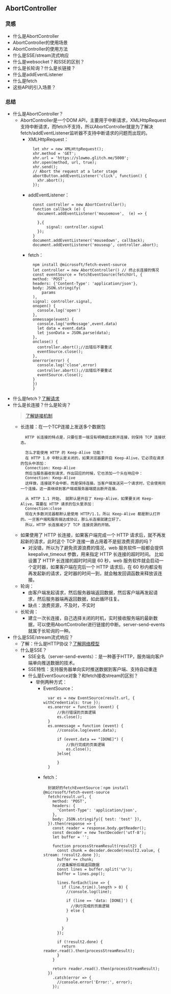 ## AbortController
### 灵感
- 什么是AbortController
- AbortController的使用场景
- AbortController的使用方法
- 什么是SSE/stream流式响应
- 什么是websocket？和SSE的区别？
- 什么是长轮询？什么是长链接？
- 什么是addEventListener
- 什么是fetch
- 这些API的引入场景？

### 总结
- 什么是AbortController？
  - AbortController是一个DOM API，主要用于中断请求，XMLHttpRequest支持中断请求，而fetch不支持，所以AbortController就是为了解决fetch/addEventListener监听器不支持中断请求的问题而出现的。
    - XMLHttpRequest：
      ```
        let xhr = new XMLHttpRequest();
        xhr.method = 'GET';
        xhr.url = 'https://slowmo.glitch.me/5000';
        xhr.open(method, url, true);
        xhr.send();
        // Abort the request at a later stage
        abortButton.addEventListener('click', function() {
          xhr.abort();
        });
      ```
    - addEventListener：
      ``` 
        const controller = new AbortController();
        function callback (e) {
          document.addEventListener('mousemove',  (e) => {
              
          },{
              signal: controller.signal  
          });
        }
        document.addEventListener('mousedown', callback);
        document.addEventListener('mouseup', controller.abort);

      ```
    - fetch：
      ```
        npm install @microsoft/fetch-event-source
        let controller = new AbortController() // 终止长连接的情况
        const eventSource = fetchEventSource(fetchUrl, {
        method: 'POST',
        headers: {'Content-Type': 'application/json'},
        body: JSON.stringify(
            params
        ),
        signal: controller.signal,
        onopen() {
          console.log('open')
        },
        onmessage(event) {
          console.log('onMessage',event.data)
          let data = event.data
          let jsonData = JSON.parse(data);
        },
        onclose() {
          controller.abort();//出错后不要重试
          eventSource.close();
        },
        onerror(error) {
          console.log('close',error)
          controller.abort();//出错后不要重试
          eventSource.close();
        }
        })
        }
      ```
- 什么是fetch？[了解请求](../06_HTTP/[⭐⭐⭐⭐⭐]-HTTP请求.md#请求方式)
- 什么是长连接？什么是轮询？
  > [了解链接机制](http://www.bryh.cn/a/152599.html)
  - 长连接：在一个TCP连接上发送多个数据包
    ```
      HTTP 长连接的特点是，只要任意一端没有明确提出断开连接，则保持 TCP 连接状态。

      怎么才能使用 HTTP 的 Keep-Alive 功能？
      在 HTTP 1.0 中默认是关闭的，如果浏览器要开启 Keep-Alive，它必须在请求的包头中添加：
      Connection: Keep-Alive
      然后当服务器收到请求，作出回应的时候，它也添加一个头在响应中：
      Connection: Keep-Alive
      这样做，连接就不会中断，而是保持连接。当客户端发送另一个请求时，它会使用同一个连接。这一直继续到客户端或服务器端提出断开连接。

      从 HTTP 1.1 开始， 就默认是开启了 Keep-Alive，如果要关闭 Keep-Alive，需要在 HTTP 请求的包头里添加：
      Connection:close
      现在大多数浏览器都默认是使用 HTTP/1.1，所以 Keep-Alive 都是默认打开的。一旦客户端和服务端达成协议，那么长连接就建立好了。
      所以，HTTP 长连接减少了 TCP 连接资源的开销。

    ```
  - 如果使用了 HTTP 长连接，如果客户端完成一个 HTTP 请求后，就不再发起新的请求，此时这个 TCP 连接一直占用着不是挺浪费资源的吗？
    - 对没错，所以为了避免资源浪费的情况，web 服务软件一般都会提供 keepalive_timeout 参数，用来指定 HTTP 长连接的超时时间。
    比如设置了 HTTP 长连接的超时时间是 60 秒，web 服务软件就会启动一个定时器，如果客户端在完后一个 HTTP 请求后，在 60 秒内都没有再发起新的请求，定时器的时间一到，就会触发回调函数来释放该连接。
  - 轮询：
    - 由客户端发起请求，然后服务器端返回数据，然后客户端再发起请求，然后服务器端再返回数据，如此循环往复。
    - 缺点：浪费资源，不及时，不实时
  - 长轮询：
    - 建立一次长连接，自己选择关闭的时机，实时接收服务端的最新数据，可以使用AbortController进行链接的中断。server-send-events就属于长轮询的一种。
- 什么是SSE/stream流式响应？
  - 了解：什么是HTTP协议？[了解网络模型](../06_HTTP/[⭐⭐⭐⭐⭐]-HTTP网络相关.md#网络相关)
  - 什么是SSE？
    - SSE全名（server-send-events）：是一种基于HTTP，服务端向客户端单向推送数据的技术。
    - SSE特性：支持服务器单向实时推送数据到客户端、支持自动重连
    - 什么是EventSource对象？和fetch接收stream的区别？
      - 举例两种方式：
        - EventSource：
          ```
            var es = new EventSource(result.url, { withCredentials: true });
            es.onerror = function (event) {
                //执行错误的页面逻辑
                es.close();
            }
            es.onmessage = function (event) {
                //console.log(event.data);

                if (event.data == "[DONE]") {
                    //执行完成的页面逻辑
                    es.close();
                }else{

                }
            }
          ```
        - fetch：
          ```
            封装好的fetchEventSource：npm install @microsoft/fetch-event-source
            fetch(result.url, {
              method: 'POST',
              headers: {
                'Content-Type': 'application/json',
              },
              body: JSON.stringify({ test: 'test' }),
            }).then(response => {
              const reader = response.body.getReader();
              const decoder = new TextDecoder('utf-8');
              let buffer = '';

              function processStreamResult(result2) {
                const chunk = decoder.decode(result2.value, { stream: !result2.done });
                buffer += chunk;
                //逐条解析后端返回数据
                const lines = buffer.split('\n');
                buffer = lines.pop();

                lines.forEach(line => {
                  if (line.trim().length > 0) {
                    //console.log(line);

                    if (line == 'data: [DONE]') {
                      //执行完成的页面逻辑
                    } else {

                    }

                  }
                });

                if (!result2.done) {
                  return reader.read().then(processStreamResult);
                }
              }

              return reader.read().then(processStreamResult);
            })
              .catch(error => {
                //console.error('Error:', error);
              });
          ```